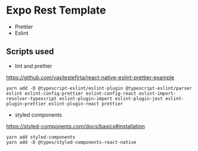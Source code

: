 # Expo Rest Template

- Prettier
- Eslint

## Scripts used

- lint and prettier

https://github.com/vasilestefirta/react-native-eslint-prettier-example

```
yarn add -D @typescript-eslint/eslint-plugin @typescript-eslint/parser eslint eslint-config-prettier eslint-config-react eslint-import-resolver-typescript eslint-plugin-import eslint-plugin-jest eslint-plugin-prettier eslint-plugin-react prettier
```

- styled components

https://styled-components.com/docs/basics#installation

```
yarn add styled-components
yarn add -D @types/styled-components-react-native
```
